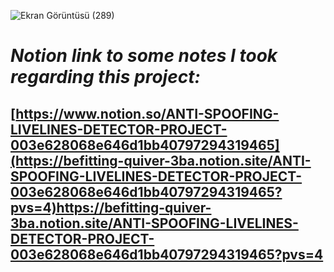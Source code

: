 ![Ekran Görüntüsü (289)](https://github.com/MerveKayali/Anti-Spoofing-Live-Detector/assets/98707588/b11abc04-33b6-45c6-8625-14a037303dca)

# *Notion link to some notes I took regarding this project:*
## [https://www.notion.so/ANTI-SPOOFING-LIVELINES-DETECTOR-PROJECT-003e628068e646d1bb40797294319465](https://befitting-quiver-3ba.notion.site/ANTI-SPOOFING-LIVELINES-DETECTOR-PROJECT-003e628068e646d1bb40797294319465?pvs=4)https://befitting-quiver-3ba.notion.site/ANTI-SPOOFING-LIVELINES-DETECTOR-PROJECT-003e628068e646d1bb40797294319465?pvs=4
